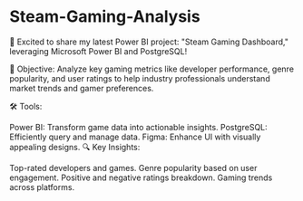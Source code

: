 # Steam-Gaming-Analysis

🚀 Excited to share my latest Power BI project: "Steam Gaming Dashboard," leveraging Microsoft Power BI and PostgreSQL!

🎯 Objective: Analyze key gaming metrics like developer performance, genre popularity, and user ratings to help industry professionals understand market trends and gamer preferences.

🛠️ Tools:

Power BI: Transform game data into actionable insights.
PostgreSQL: Efficiently query and manage data.
Figma: Enhance UI with visually appealing designs.
🔍 Key Insights:

Top-rated developers and games.
Genre popularity based on user engagement.
Positive and negative ratings breakdown.
Gaming trends across platforms.
